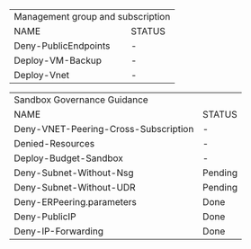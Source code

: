 <table>
	<tr>
		<td colspan=2>Management group and subscription</td>
	</tr>
	<tr>
		<td>NAME</td>
		<td>STATUS</td>
	</tr>
	<tr>
		<td>Deny-PublicEndpoints</td>
		<td>-</td>
	</tr>
	<tr>
		<td>Deploy-VM-Backup</td>
		<td>-</td>
	</tr>
	<tr>
		<td>Deploy-Vnet</td>
		<td>-</td>
	</tr>
</table>

<table style="display:block;">
	<tr>
		<td colspan=2>Sandbox Governance Guidance</td>
	</tr>
	<tr>
		<td>NAME</td>
		<td>STATUS</td>
	</tr>
	<tr>
		<td>Deny-VNET-Peering-Cross-Subscription</td>
		<td>-</td>
	</tr>	
		<td>Denied-Resources</td>
		<td>-</td>
	</tr>
	<tr>
		<td>Deploy-Budget-Sandbox</td>
		<td>-</td>
	</tr>
	<tr>
		<td>Deny-Subnet-Without-Nsg</td>
		<td>Pending</td>
	</tr>
	<tr>
		<td>Deny-Subnet-Without-UDR</td>
		<td>Pending</td>
	</tr>
	<tr>
		<td>Deny-ERPeering.parameters</td>
		<td>Done</td>
	</tr>
	<tr>
		<td>Deny-PublicIP</td>
		<td>Done</td>
	</tr>
	<tr>
		<td>Deny-IP-Forwarding</td>
		<td>Done</td>
	</tr>
</table>
